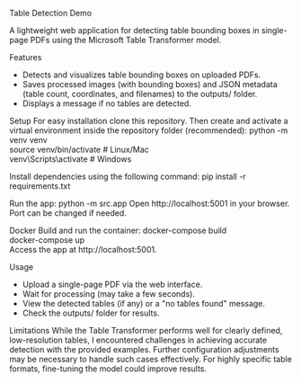Table Detection Demo

A lightweight web application for detecting table bounding boxes in single-page PDFs using the Microsoft Table Transformer model.


Features
- Detects and visualizes table bounding boxes on uploaded PDFs.
- Saves processed images (with bounding boxes) and JSON metadata (table count, coordinates, and filenames) to the outputs/ folder.
- Displays a message if no tables are detected.


Setup
For easy installation clone this repository. Then create and activate a virtual environment inside the repository folder (recommended):
python -m venv venv  
source venv/bin/activate      # Linux/Mac  
venv\Scripts\activate         # Windows  


Install dependencies using the following command:
pip install -r requirements.txt  


Run the app:
python -m src.app 
Open http://localhost:5001 in your browser. Port can be changed if needed.


Docker
Build and run the container:
docker-compose build  
docker-compose up  
Access the app at http://localhost:5001.


Usage
- Upload a single-page PDF via the web interface.
- Wait for processing (may take a few seconds).
- View the detected tables (if any) or a "no tables found" message.
- Check the outputs/ folder for results.


Limitations
While the Table Transformer performs well for clearly defined, low-resolution tables, I encountered challenges in achieving 
accurate detection with the provided examples. Further configuration adjustments may be necessary to handle such cases effectively. 
For highly specific table formats, fine-tuning the model could improve results.
